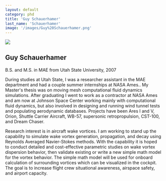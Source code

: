 ```yaml
---
layout: default
category: phd
title: 'Guy Schauerhamer'
last_name: 'Schauerhamer'
image: '/images/Guy%20Schauerhamer.png'
---
```


<img src="{{ page.image }}">

<h2 class="team-title">Guy Schauerhamer</h2>
<h4 class="team-position"></h4>
<p>B.S. and M.S. in MAE from Utah State University, 2007</p>
<p>During studies at Utah State, I was a researcher assistant in the MAE department and had a couple summer internships at NASA Ames.. My Master's thesis was on moving mesh computational fluid dynamics simulations. After graduating I went to work as a contractor at NASA Ames and am now at Johnson Space Center working mainly with computational fluid dynamics, but also involved in designing and running wind tunnel tests and populating aerodynamic databases. Projects have been Ares I and V, Orion, Shuttle Carrier Aircraft, WB-57, supersonic retropropulsion, CST-100, and Dream Chaser.</p>
<p>Research interest is in aircraft wake vortices. I am working to stand up the capability to simulate wake vortex generation, propagation, and decay using Reynolds Averaged Navier-Stokes methods. With the capability it is hoped to conduct detailed and cost-effective parametric studies on wake vortex dispersion behavior, then validate existing or write a new simple math model for the vortex behavior. The simple math model will be used for onboard calculation of surrounding vortices which can be visualized in the cockpit. The goal is to increase flight crew situational awareness, airspace safety, and airport capacity.</p>
<ul class="team-member-other-info"></ul>
